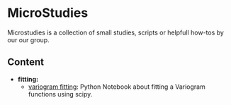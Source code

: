 # MicroStudies

Microstudies is a collection of small studies, scripts or helpfull how-tos by our our group. 

## Content

  * **fitting:**
    * [variogram fitting](fitting/variogram_fitting.ipynb): Python Notebook about fitting a Variogram functions using scipy. 
